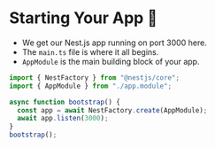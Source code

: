 # Starting Your App 🚀

- We get our Nest.js app running on port 3000 here.
- The `main.ts` file is where it all begins.
- `AppModule` is the main building block of your app.

```typescript
import { NestFactory } from "@nestjs/core";
import { AppModule } from "./app.module";

async function bootstrap() {
  const app = await NestFactory.create(AppModule);
  await app.listen(3000);
}
bootstrap();
```
